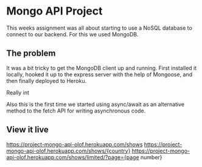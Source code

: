 # Mongo API Project

This weeks assignment was all about starting to use a NoSQL database to connect to our backend. For this we used MongoDB.

## The problem

It was a bit tricky to get the MongoDB client up and running. First installed it locally, hooked it up to the express server with the help of Mongoose, and then finally deployed to Heroku.

Really int

Also this is the first time we started using async/await as an alternative method to the fetch API for writing asynchronous code.

## View it live

https://project-mongo-api-olof.herokuapp.com/shows
https://project-mongo-api-olof.herokuapp.com/shows/{country}
https://project-mongo-api-olof.herokuapp.com/shows/limited/?page={page number}
